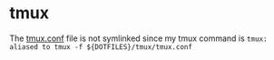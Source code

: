 # tmux

The [tmux.conf](tmux.conf) file is not symlinked since my tmux command is
`tmux: aliased to tmux -f ${DOTFILES}/tmux/tmux.conf`
